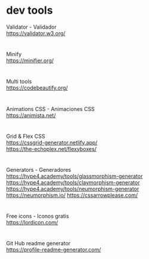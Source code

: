 # dev tools

Validator - Validador <br>
https://validator.w3.org/
#
Minify <br>
https://minifier.org/
#
Multi tools <br>
https://codebeautify.org/
#
Animations CSS - Animaciones CSS <br>
https://animista.net/
#
Grid & Flex CSS <br>
https://cssgrid-generator.netlify.app/ <br>
https://the-echoplex.net/flexyboxes/
#
Generators - Generadores <br>
https://hype4.academy/tools/glassmorphism-generator  <br>
https://hype4.academy/tools/claymorphism-generator  <br>
https://hype4.academy/tools/neumorphism-generator  <br>
https://neumorphism.io/
https://cssarrowplease.com/
#
Free icons - Iconos gratis <br>
https://lordicon.com/
#
Git Hub readme generator <br>
https://profile-readme-generator.com/
